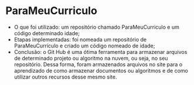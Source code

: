 # ParaMeuCurriculo

- O que foi utilizado: um repositório chamado ParaMeuCurriculo e um código determinado idade;
- Etapas implementadas: foi nomeada um repositório de ParaMeuCurrículo e criado um código nomeado de idade;
- Conclusão: o Git Hub é uma ótima ferramenta para armazenar arquivos de determinado projeto ou algoritmo na nuvem, ou seja, no seu repositório. Dessa forma, foram armazenados arquivos
  no site para o aprendizado de como armazenar documentos ou algoritmos e de como utilizar outros recursos desse mesmo site. 

